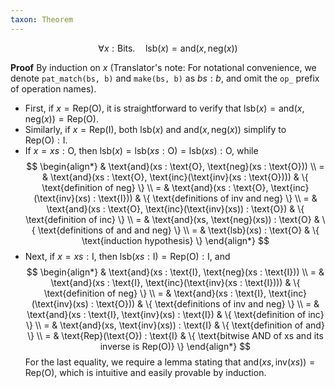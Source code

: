 ```yaml
---
taxon: Theorem
---
```


$$ \forall x : \text{Bits}. \quad \text{lsb}(x) = \text{and}(x, \text{neg}(x)) $$

**Proof** By induction on $x$ (Translator's note: For notational convenience, we denote `pat_match(bs, b)` and `make(bs, b)` as $bs : b$, and omit the `op_` prefix of operation names).

* First, if $x = \text{Rep}(\text{O})$, it is straightforward to verify that $\text{lsb}(x) = \text{and}(x, \text{neg}(x)) = \text{Rep}(\text{O})$.
* Similarly, if $x = \text{Rep}(\text{I})$, both $\text{lsb}(x)$ and $\text{and}(x, \text{neg}(x))$ simplify to $\text{Rep}(\text{O}) : \text{I}$.
* If $x = xs : \text{O}$, then $\text{lsb}(x) = \text{lsb}(xs : \text{O}) = \text{lsb}(xs) : \text{O}$, while
  $$
  \begin{align*}
  & \text{and}(xs : \text{O}, \text{neg}(xs : \text{O})) \\
  = & \text{and}(xs : \text{O}, \text{inc}(\text{inv}(xs : \text{O}))) & \{ \text{definition of neg} \} \\
  = & \text{and}(xs : \text{O}, \text{inc}(\text{inv}(xs) : \text{I})) & \{ \text{definitions of inv and neg} \} \\
  = & \text{and}(xs : \text{O}, \text{inc}(\text{inv}(xs)) : \text{O}) & \{ \text{definition of inc} \} \\
  = & \text{and}(xs, \text{neg}(xs)) : \text{O} & \{ \text{definitions of and and neg} \} \\
  = & \text{lsb}(xs) : \text{O} & \{ \text{induction hypothesis} \}
  \end{align*}
  $$
* Next, if $x = xs : \text{I}$, then $\text{lsb}(xs : \text{I}) = \text{Rep}(\text{O}) : \text{I}$, and
  $$
  \begin{align*}
  & \text{and}(xs : \text{I}, \text{neg}(xs : \text{I})) \\
  = & \text{and}(xs : \text{I}, \text{inc}(\text{inv}(xs : \text{I}))) & \{ \text{definition of neg} \} \\
  = & \text{and}(xs : \text{I}, \text{inc}(\text{inv}(xs) : \text{O})) & \{ \text{definitions of inv and neg} \} \\
  = & \text{and}(xs : \text{I}, \text{inv}(xs) : \text{I}) & \{ \text{definition of inc} \} \\
  = & \text{and}(xs, \text{inv}(xs)) : \text{I} & \{ \text{definition of and} \} \\
  = & \text{Rep}(\text{O}) : \text{I} & \{ \text{bitwise AND of xs and its inverse is Rep(O)} \}
  \end{align*}
  $$
  For the last equality, we require a lemma stating that $\text{and}(xs, \text{inv}(xs)) = \text{Rep}(\text{O})$, which is intuitive and easily provable by induction.